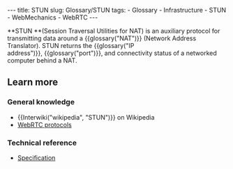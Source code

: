--- title: STUN slug: Glossary/STUN tags: - Glossary - Infrastructure - STUN - WebMechanics - WebRTC ---

**STUN **(Session Traversal Utilities for NAT) is an auxiliary protocol for transmitting data around a {{glossary("NAT")}} (Network Address Translator). STUN returns the {{glossary("IP address")}}, {{glossary("port")}}, and connectivity status of a networked computer behind a NAT.

Learn more
----------

### General knowledge

-   {{Interwiki("wikipedia", "STUN")}} on Wikipedia
-   [WebRTC protocols](/en-US/docs/Web/API/WebRTC_API/Protocols)

### Technical reference

-   [Specification](https://datatracker.ietf.org/doc/html/rfc5389)

